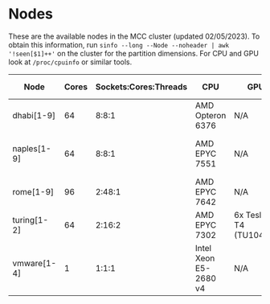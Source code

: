 # Nodes
These are the available nodes in the MCC cluster (updated 02/05/2023).
To obtain this information, run `sinfo --long --Node --noheader | awk '!seen[$1]++'` on the cluster for the partition dimensions. For CPU and GPU look at `/proc/cpuinfo` or similar tools.

| Node      	| Cores 	| Sockets:Cores:Threads 	| CPU 			| GPU 			| Memory GB 	| OS 				|
| - 		| - 		| - 				| - 			| - 			| -		| - 				|
| dhabi[1-9]   	|  64  		|  8:8:1 			| AMD Opteron 6376 	| N/A 			| 1000 		| Ubuntu 18.04.5 bionic 	|
| naples[1-9]  	|  64  		|  8:8:1 			| AMD EPYC 7551 	| N/A 			| 500  		| Debian oldstable-updates sid 	| 
| rome[1-9]    	|  96  		| 2:48:1 			| AMD EPYC 7642 	| N/A 			| 1000 		| Ubuntu 20.04 focal 		|
| turing[1-2]  	|  64  		| 2:16:2 			| AMD EPYC 7302 	| 6x Tesla T4 (TU104GL) | 500  		| Ubuntu 20.04 focal 		|
| vmware[1-4]  	|   1  		|  1:1:1 			| Intel Xeon E5-2680 v4 | N/A 			| 1 		| Ubuntu 18.04.5 bionic 	|

